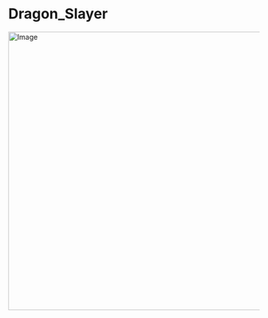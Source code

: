 # Dragon_Slayer

<img width="1033" height="559" alt="Image" src="https://github.com/user-attachments/assets/5c0973f8-d968-4237-8d2d-b86bfcab8796" />
